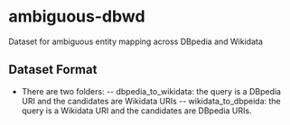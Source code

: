 # ambiguous-dbwd
Dataset for ambiguous entity mapping across DBpedia and Wikidata

## Dataset Format
- There are two folders:
-- dbpedia_to_wikidata: the query is a DBpedia URI and the candidates are Wikidata URIs
-- wikidata_to_dbpeida: the query is a Wikidata URI and the candidates are DBpedia URIs.

